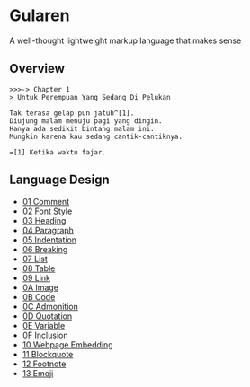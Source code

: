 # Gularen
A well-thought lightweight markup language that makes sense

## Overview
~~~
>>>-> Chapter 1
> Untuk Perempuan Yang Sedang Di Pelukan

Tak terasa gelap pun jatuh^[1].
Diujung malam menuju pagi yang dingin.
Hanya ada sedikit bintang malam ini.
Mungkin karena kau sedang cantik-cantiknya.

=[1] Ketika waktu fajar.
~~~

## Language Design
- [01 Comment](design/01-comment.gr)
- [02 Font Style](design/02-font-style.gr)
- [03 Heading](design/03-heading.gr)
- [04 Paragraph](design/04-paragraph.gr)
- [05 Indentation](design/05-indentation.gr)
- [06 Breaking](design/06-breaking.gr)
- [07 List](design/07-list.gr)
- [08 Table](design/08-table.gr)
- [09 Link](design/09-link.gr)
- [0A Image](design/0A-image.gr)
- [0B Code](design/0B-code.gr)
- [0C Admonition](design/0C-admonition.gr)
- [0D Quotation](design/0D-quotation.gr)
- [0E Variable](design/0E-variable.gr)
- [0F Inclusion](design/0F-inclusion.gr)
- [10 Webpage Embedding](design/10-webpage-embedding.gr)
- [11 Blockquote](design/11-blockquote.gr)
- [12 Footnote](design/12-footnote.gr)
- [13 Emoji](design/13-emoji.gr)
